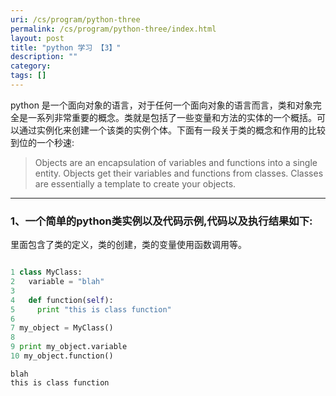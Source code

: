 ```yaml
---
uri: /cs/program/python-three
permalink: /cs/program/python-three/index.html
layout: post
title: "python 学习 【3】"
description: ""
category:
tags: []
---
```


python 是一个面向对象的语言，对于任何一个面向对象的语言而言，类和对象完全是一系列非常重要的概念。类就是包括了一些变量和方法的实体的一个概括。可以通过实例化来创建一个该类的实例个体。下面有一段关于类的概念和作用的比较到位的一个秒速:

>   Objects are an encapsulation of variables and functions into a single entity. Objects get their variables and functions from classes. Classes are essentially a template to create your objects.


-----

### 1、一个简单的python类实例以及代码示例,代码以及执行结果如下:

里面包含了类的定义，类的创建，类的变量使用函数调用等。

```python

1 class MyClass:
2   variable = "blah"
3
4   def function(self):
5     print "this is class function"
6
7 my_object = MyClass()
8
9 print my_object.variable
10 my_object.function()
```

```
blah
this is class function
```
